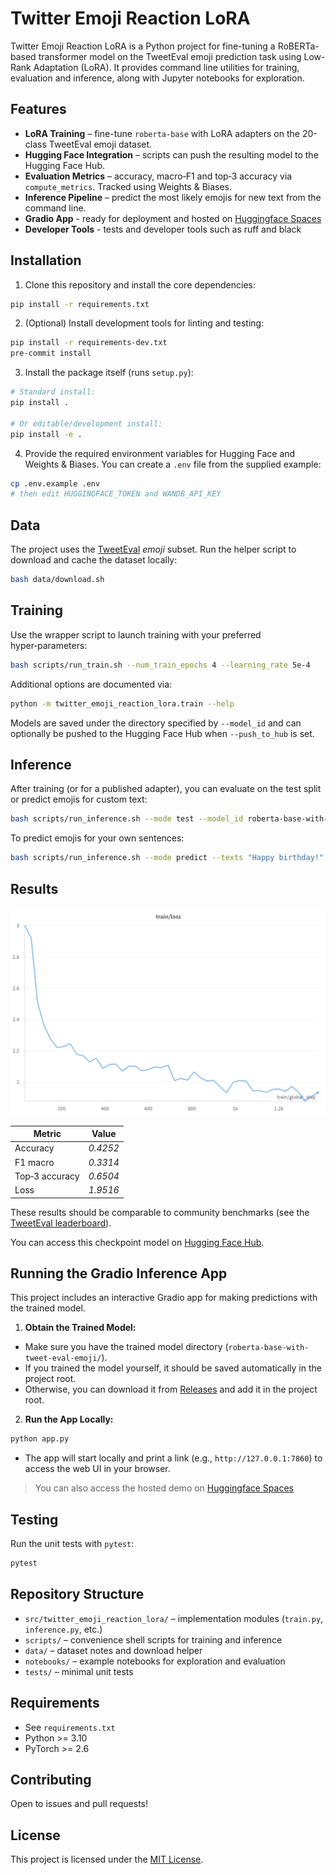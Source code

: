 # Twitter Emoji Reaction LoRA

Twitter Emoji Reaction LoRA is a Python project for fine-tuning a RoBERTa-based transformer model on the TweetEval emoji prediction task using Low-Rank Adaptation (LoRA). It provides command line utilities for training, evaluation and inference, along with Jupyter notebooks for exploration.

## Features

- **LoRA Training** – fine-tune `roberta-base` with LoRA adapters on the 20-class TweetEval emoji dataset.
- **Hugging Face Integration** – scripts can push the resulting model to the Hugging Face Hub.
- **Evaluation Metrics** – accuracy, macro‑F1 and top‑3 accuracy via `compute_metrics`. Tracked using Weights & Biases.
- **Inference Pipeline** – predict the most likely emojis for new text from the command line.
- **Gradio App** - ready for deployment and hosted on [Huggingface Spaces](https://huggingface.co/spaces/codinglabsong/twitter-emoji-reaction-coach-lora)
- **Developer Tools** - tests and developer tools such as ruff and black

## Installation

1. Clone this repository and install the core dependencies:

```bash
pip install -r requirements.txt
```

2. (Optional) Install development tools for linting and testing:

```bash
pip install -r requirements-dev.txt
pre-commit install
```

3. Install the package itself (runs `setup.py`):
```bash
# Standard install:
pip install .

# Or editable/development install:
pip install -e .
```

4. Provide the required environment variables for Hugging Face and Weights & Biases. You can create a `.env` file from the supplied example:

```bash
cp .env.example .env
# then edit HUGGINGFACE_TOKEN and WANDB_API_KEY
```

## Data

The project uses the [TweetEval](https://huggingface.co/datasets/tweet_eval) *emoji* subset. Run the helper script to download and cache the dataset locally:

```bash
bash data/download.sh
```

## Training

Use the wrapper script to launch training with your preferred hyper‑parameters:

```bash
bash scripts/run_train.sh --num_train_epochs 4 --learning_rate 5e-4
```

Additional options are documented via:

```bash
python -m twitter_emoji_reaction_lora.train --help
```

Models are saved under the directory specified by `--model_id` and can optionally be pushed to the Hugging Face Hub when `--push_to_hub` is set.

## Inference

After training (or for a published adapter), you can evaluate on the test split or predict emojis for custom text:

```bash
bash scripts/run_inference.sh --mode test --model_id roberta-base-with-tweet-eval-emoji
```

To predict emojis for your own sentences:

```bash
bash scripts/run_inference.sh --mode predict --texts "Happy birthday!" "I love this" --top_k 3
```

## Results

![Loss curves](assets/loss.png)

| Metric | Value |
| ------ | ----- |
| Accuracy | *0.4252* |
| F1 macro | *0.3314* |
| Top‑3 accuracy | *0.6504* |
| Loss | *1.9516* |

These results should be comparable to community benchmarks (see the [TweetEval leaderboard](https://github.com/cardiffnlp/tweeteval)).

You can access this checkpoint model on [Hugging Face Hub](https://huggingface.co/codinglabsong/roberta-base-with-tweet-eval-emoji).

## Running the Gradio Inference App
This project includes an interactive Gradio app for making predictions with the trained model.

1. **Obtain the Trained Model:**
- Make sure you have the trained model directory (`roberta-base-with-tweet-eval-emoji/`). 
- If you trained the model yourself, it should be saved automatically in the project root.
- Otherwise, you can download it from [Releases](https://github.com/codinglabsong/twitter-emoji-reaction-coach-lora/releases/tag/v1.0.0) and add it in the project root.

2. **Run the App Locally:**
```bash
python app.py
```
- The app will start locally and print a link (e.g., `http://127.0.0.1:7860`) to access the web UI in your browser.

> You can also access the hosted demo on [Huggingface Spaces](https://huggingface.co/spaces/codinglabsong/twitter-emoji-reaction-coach-lora)

## Testing

Run the unit tests with `pytest`:

```bash
pytest
```

## Repository Structure

- `src/twitter_emoji_reaction_lora/` – implementation modules (`train.py`, `inference.py`, etc.)
- `scripts/` – convenience shell scripts for training and inference
- `data/` – dataset notes and download helper
- `notebooks/` – example notebooks for exploration and evaluation
- `tests/` – minimal unit tests

## Requirements

- See `requirements.txt`
- Python >= 3.10
- PyTorch >= 2.6

## Contributing

Open to issues and pull requests!

## License

This project is licensed under the [MIT License](LICENSE).